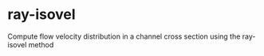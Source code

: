 # ray-isovel
Compute flow velocity distribution in a channel cross section using the ray-isovel method
